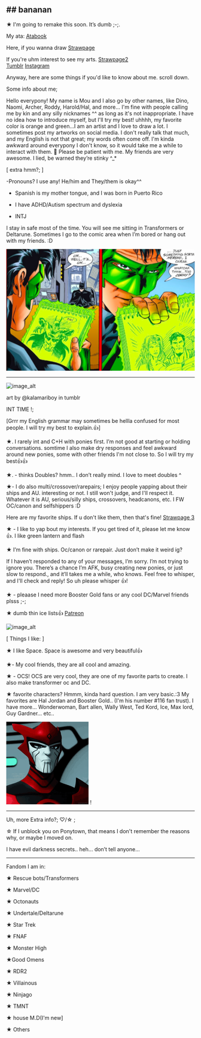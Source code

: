 ## ## bananan 
★ I'm going to remake this soon. It’s dumb ;-;.

My ata: [Atabook](https://haljordan.atabook.org/)

Here, if you wanna draw [Strawpage](https://jordanhal.straw.page) 

If you're uhm interest to see my arts.
[Strawpage2](https://ang3lcakeart.straw.page/)   
[Tumblr](https://www.tumblr.com/blog/angelc3ke)
[Instagram](https://www.instagram.com/haroldjordanfan/)


Anyway, here are some things if you'd like to know about me. scroll down.

Some info about me;

Hello everypony! My name is Mou and I also go by other names, like Dino, Naomi, Archer, Roddy, Harold/Hal, and more... I'm fine with people calling me by kin and any silly nicknames ^^ as long as it's not inappropriate. I have no idea how to introduce myself, but I'll try my best! uhhhh, my favorite color is orange and green...I am an artist and I love to draw a lot. I sometimes post my artworks on social media. I don't really talk that much, and my English is not that great; my words often come off. I'm kinda awkward around everypony I don't know, so it would take me a while to interact with them. 🫠 Please be patient with me. My friends are very awesome. I lied, be warned they’re stinky ^_*



[ extra hmm?; ]

-Pronouns? I use any! He/him and They/them is okay^^

- Spanish is my mother tongue, and I was born in Puerto Rico

- I have ADHD/Autism spectrum and dyslexia

- INTJ

I stay in safe most of the time. You will see me sitting in Transformers or Deltarune. Sometimes I go to the comic area when I’m bored or hang out with my friends. :D

 ![image_alt](https://github.com/StaticSh0ck/StaticSh0ck/blob/4f8d446d160b0167330cfcf5c6869e950732a126/Screenshot%202025-06-16%204.02.48%20AM.png)
____________________________

![image_alt](https://github.com/metaleaterr/metaleaterr/blob/4d4082f1cca119e035dd80fd18f28f5e1f6d71df/Green%20lantern%20and%20green%20arrow.jpeg)

art by @kalamariboy in tumblr 


INT TIME !;

[Grrr my English grammar may sometimes be hellla confused for most people. I will try my best to explain.👍]

★. I rarely int and C+H with ponies first. I’m not good at starting or holding conversations. somtime I also make dry responses and feel awkward around new ponies, some with other friends I'm not close to. So I will try my best👍👍

★. - thinks Doubles? hmm.. I don’t really mind. I love to meet doubles ^

★- I do also multi/crossover/rarepairs; I enjoy people yapping about their ships and AU. interesting or not. I still won't judge, and I'll respect it. Whatever it is AU, serious/silly ships, crossovers, headcanons, etc. I FW OC/canon and selfshippers :D 

Here are my favorite ships. If u don't like them, then that's fine! [Strawpage 3](https://ang3lcake.straw.page/hobbies)

★ - I like to yap bout my interests. If you get tired of it, please let me know👍. I like green lantern and flash

★ I’m fine with ships. Oc/canon or rarepair. Just don’t make it weird ig?

If I haven’t responded to any of your messages, I’m sorry. I’m not trying to ignore you. There’s a chance I’m AFK, busy creating new ponies, or just slow to respond., and it’ll takes me a while, who knows. Feel free to whisper, and I'll check and reply! So uh please whisper 👍!

★ - pleaase I need more Booster Gold fans or any cool DC/Marvel friends plsss ;-;

★ dumb thin ice lists👍
[Patreon](https://www.patreon.com/c/ArrowOfLiez)


![image_alt](https://github.com/metaleaterr/metaleaterr/blob/27e1f81af66089d3dfc3087fac6593ba34f6e9a6/IMG_3895.webp)


[ Things I like: ]

★ I like Space. Space is awesome and very beautiful👍

★- My cool friends, they are all cool and amazing.

★ - OCS! OCS are very cool, they are one of my favorite parts to create. I also make transformer oc and DC.

★ favorite characters? Hmmm, kinda hard question. I am very basic.:3 My favorites are Hal Jordan and Booster Gold.. (I'm his number #116 fan trust). I have more… Wonderwoman, Bart allen, Wally West, Ted Kord, Ice, Max lord, Guy Gardner… etc..

![image_alt](https://github.com/StaticSh0ck/StaticSh0ck/blob/58d93dbd6b55d6a11a20ad12eba3141e75a66ad3/razer-red-lantern.gif) !
____________________________________

Uh, more Extra info?; ♡/☆ ;

☆ If I unblock you on Ponytown, that means I don't remember the reasons why, or maybe I moved on.

I have evil darkness secrets.. heh… don’t tell anyone…

______________________________________

Fandom I am in:

★ Rescue bots/Transformers

★ Marvel/DC

★ Octonauts

★ Undertale/Deltarune

★ Star Trek

★ FNAF

★ Monster High

★Good Omens

★ RDR2

★ Villainous

★ Ninjago

★ TMNT

★ house M.D(I'm new]

★ Others
